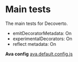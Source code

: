 # Main tests
The main tests for Decoverto.  

- emitDecoratorMetadata: On
- experimentalDecorators: On
- reflect metadata: On

**Ava config** [ava.default.config.js](../../ava.default.config.js)
